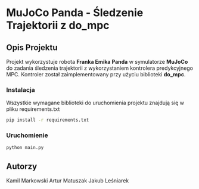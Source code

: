 # MuJoCo Panda - Śledzenie Trajektorii z do_mpc

## Opis Projektu
Projekt wykorzystuje robota **Franka Emika Panda** w symulatorze **MuJoCo** do zadania śledzenia trajektorii z wykorzystaniem kontrolera predykcyjnego MPC. Kontroler został zaimplementowany przy użyciu biblioteki **do_mpc**.
### Instalacja
Wszystkie wymagane biblioteki do uruchomienia projektu znajdują się w pliku requirements.txt
```bash
pip install -r requirements.txt
```
### Uruchomienie
```bash
python main.py
```
## Autorzy
Kamil Markowski
Artur Matuszak
Jakub Leśniarek